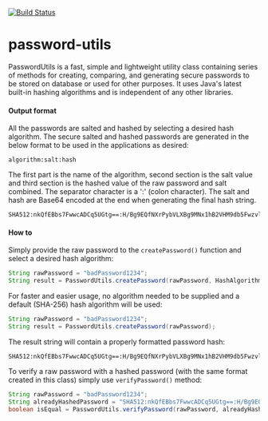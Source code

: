 [![Build Status](https://travis-ci.org/farbodsafaei/password-utils.svg?branch=master)](https://travis-ci.org/farbodsafaei/password-utils)

# password-utils

PasswordUtils is a fast, simple and lightweight utility class containing series of methods for creating, comparing, and generating secure passwords to be stored on database or used for other purposes. It uses Java's latest built-in hashing algorithms and is independent of any other libraries.

#### Output format

All the passwords are salted and hashed by selecting a desired hash algorithm. The secure salted and hashed passwords are generated in the below format to be used in the applications as desired:

```
algorithm:salt:hash
```

The first part is the name of the algorithm, second section is the salt value and third section is the hashed value of the raw password and salt  combined. The separator character is a ':' (colon character). The salt and hash are Base64 encoded at the end when generating the final hash string.

```
SHA512:nkQfEBbs7FwwcADCq5UGtg==:H/Bg9EQfNXrPybVLXBg9MNx1hB2VHM9db5Fwzvlx3i1k53lOEJM9eTofCkMBddQEzRd9sNDCACZZsflh42IyCw==
```

#### How to

Simply provide the raw password to the ```createPassword()``` function and select a desired hash algorithm:

```java
String rawPassword = "badPassword1234";
String result = PasswordUtils.createPassword(rawPassword, HashAlgorithm.SHA512);
```

For faster and easier usage, no algorithm needed to be supplied and a default (SHA-256) hash algorithm will be used:
  
```java
String rawPassword = "badPassword1234";
String result = PasswordUtils.createPassword(rawPassword);
```

The result string will contain a properly formatted password hash:  

```
SHA512:nkQfEBbs7FwwcADCq5UGtg==:H/Bg9EQfNXrPybVLXBg9MNx1hB2VHM9db5Fwzvlx3i1k53lOEJM9eTofCkMBddQEzRd9sNDCACZZsflh42IyCw==
```

To verify a raw password with a hashed password (with the same format created in this class) simply use ```verifyPassword()``` method:

```java
String rawPassword = "badPassword1234";
String alreadyHashedPassword = "SHA512:nkQfEBbs7FwwcADCq5UGtg==:H/Bg9EQfNXrPybVLXBg9MNx1hB2VHM9db5Fwzvlx3i1k53lOEJM9eTofCkMBddQEzRd9sNDCACZZsflh42IyCw==";
boolean isEqual = PasswordUtils.verifyPassword(rawPassword, alreadyHashedPassword);
```
